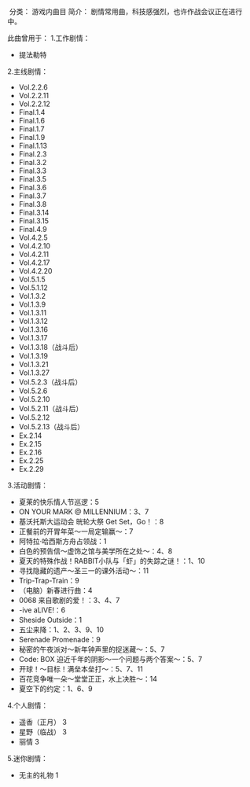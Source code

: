 ![]()
分类： 游戏内曲目
简介：
剧情常用曲，科技感强烈，也许作战会议正在进行中。

此曲曾用于：
1.工作剧情：
 - 提法勒特

2.主线剧情：
 - Vol.2.2.6
 - Vol.2.2.11
 - Vol.2.2.12
 - Final.1.4
 - Final.1.6
 - Final.1.7
 - Final.1.9
 - Final.1.13
 - Final.2.3
 - Final.3.2
 - Final.3.3
 - Final.3.5
 - Final.3.6
 - Final.3.7
 - Final.3.8
 - Final.3.14
 - Final.3.15
 - Final.4.9
 - Vol.4.2.5
 - Vol.4.2.10
 - Vol.4.2.11
 - Vol.4.2.17
 - Vol.4.2.20
 - Vol.5.1.5
 - Vol.5.1.12
 - Vol.1.3.2
 - Vol.1.3.9
 - Vol.1.3.11
 - Vol.1.3.12
 - Vol.1.3.16
 - Vol.1.3.17
 - Vol.1.3.18（战斗后）
 - Vol.1.3.19
 - Vol.1.3.21
 - Vol.1.3.27
 - Vol.5.2.3（战斗后）
 - Vol.5.2.6
 - Vol.5.2.10
 - Vol.5.2.11（战斗后）
 - Vol.5.2.12
 - Vol.5.2.13（战斗后）
 - Ex.2.14
 - Ex.2.15
 - Ex.2.16
 - Ex.2.25
 - Ex.2.29

3.活动剧情：
 - 夏莱的快乐情人节巡逻：5
 - ON YOUR MARK @ MILLENNIUM：3、7
 - 基沃托斯大运动会 晄轮大祭 Get Set，Go！：8
 - 正餐前的开胃年菜～一局定输赢～：7
 - 阿特拉·哈西斯方舟占领战：1
 - 白色的预告信～虚饰之馆与美学所在之处～：4、8
 - 夏天的特殊作战！RABBIT小队与「虾」的失踪之谜！：1、10
 - 寻找隐藏的遗产～圣三一的课外活动～：11
 - Trip-Trap-Train：9
 - （电脑）新春进行曲：4
 - 0068 来自歌剧的爱！：3、4、7
 - -ive aLIVE!：6
 - Sheside Outside：1
 - 五尘来降：1、2、3、9、10
 - Serenade Promenade：9
 - 秘密的午夜派对～新年钟声里的捉迷藏～：5、7
 - Code: BOX 迫近千年的阴影～一个问题与两个答案～：5、7
 - 开球！～目标！满垒本垒打～：5、7、11
 - 百花竞争唯一朵～堂堂正正，水上决胜～：14
 - 夏空下的约定：1、6、9

4.个人剧情：
 - 遥香（正月） 3
 - 星野（临战） 3
 - 丽情 3

5.迷你剧情：
 - 无主的礼物 1

